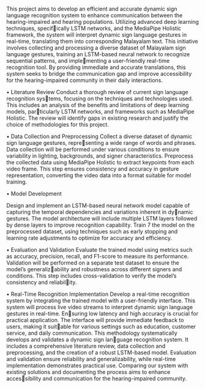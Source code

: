 This project aims to develop an efficient and accurate dynamic sign language
recognition system to enhance communication between the hearing-impaired
and hearing populations. Utilizing advanced deep learning techniques, specif￾ically LSTM networks, and the MediaPipe Holistic framework, the system
will interpret dynamic sign language gestures in real-time, translating them
into corresponding Malayalam text. This initiative involves collecting and
processing a diverse dataset of Malayalam sign language gestures, training
an LSTM-based neural network to recognize sequential patterns, and imple￾menting a user-friendly real-time recognition tool. By providing immediate
and accurate translations, this system seeks to bridge the communication
gap and improve accessibility for the hearing-impaired community in their
daily interactions.

• Literature Review
Conduct a thorough review of current sign language recognition sys￾tems, focusing on the techniques and technologies used. This includes
an analysis of the benefits and limitations of deep learning models, par￾ticularly LSTM networks, and frameworks such as MediaPipe Holistic.
The review will identify gaps in existing research and justify the choice
of methodologies for this project.

• Data Collection and Preprocessing
Collect a diverse dataset of dynamic sign language gestures, repre￾senting a wide range of words and phrases. Data collection will be
performed under various conditions to ensure variability in lighting,
backgrounds, and signer characteristics. Preprocess the collected data
using MediaPipe Holistic to extract keypoints from each video frame.
This step ensures consistency and accuracy in gesture representation,
converting the video data into a format suitable for model training.

• Model Development

Design and implement an LSTM-based neural network model capable
of capturing the temporal dependencies and variations inherent in dynamic gestures. The model architecture will include multiple LSTM
layers followed by dense layers to improve recognition capability. Train
7 the model on the preprocessed dataset, using techniques such as early
stopping and learning rate adjustments to optimize for accuracy and
efficiency.

• Evaluation and Validation
Evaluate the trained model using metrics such as accuracy, precision,
recall, and F1-score to measure its performance. Validation will be
performed on a separate test dataset to ensure the model’s generalizability and robustness across different signers and conditions. This step
includes cross-validation to verify the model’s consistency and reliability.

• Real-Time Recognition Implementation
Develop a real-time recognition system by integrating the trained model
with a user-friendly interface. This system will process live video
streams to interpret dynamic sign language gestures in real-time. Ensuring low latency and high accuracy is crucial for practical application.
The interface will provide immediate feedback to users, making it suitable for various settings such as education, customer service, and daily
communication.
This methodology systematically develops and validates a dynamic sign language recognition system. It includes a comprehensive literature review,
data collection and preprocessing, and the creation of a robust LSTM-based
model. Evaluation and validation ensure reliability and generalizability, while
real-time implementation demonstrates practical use. Comparing our system
with existing solutions and documenting the process aims to enhance accessibility and communication for the hearing-impaired community.
